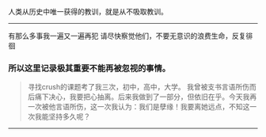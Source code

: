 人类从历史中唯一获得的教训，就是从不吸取教训。

---


有那么多事我一遍又一遍再犯
请尽快察觉他们，不要无意识的浪费生命，反复徘徊

### 所以这里记录极其重要不能再被忽视的事情。

> 寻找crush的课题考了我三次，初中，高中，大学。
> 我曾被支书言语所伤而后痛下决心，我要把心抽离。后来我做到了一部分，但依旧在乎。今天我再一次被他言语所伤，这一次我认为：我们是孽缘！我要离她远点，不知这一次我能坚持多久呢？


---

